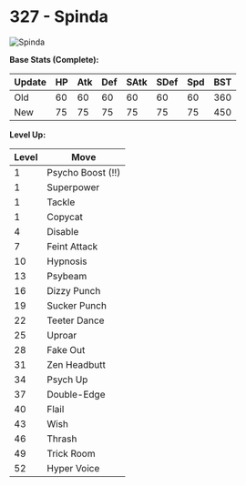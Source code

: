 # 327 - Spinda
![][327]

**Base Stats (Complete):**

Update | HP | Atk | Def | SAtk | SDef | Spd | BST
---    | ---| --- | --- | ---  | ---  | --- | ---
Old    | 60 |  60 |  60 |  60  |  60  |  60  |  360
New    | 75 |  75 |  75 |  75  |  75  |  75  |  450

**Level Up:**

Level | Move
---   | ---
  1   | Psycho Boost (!!)
  1   | Superpower
  1   | Tackle
  1   | Copycat
  4   | Disable
  7   | Feint Attack
 10   | Hypnosis
 13   | Psybeam
 16   | Dizzy Punch
 19   | Sucker Punch
 22   | Teeter Dance
 25   | Uproar
 28   | Fake Out
 31   | Zen Headbutt
 34   | Psych Up
 37   | Double-Edge
 40   | Flail
 43   | Wish
 46   | Thrash
 49   | Trick Room
 52   | Hyper Voice



[327]: https://raw.githubusercontent.com/PokeAPI/sprites/master/sprites/pokemon/327.png "Spinda"
